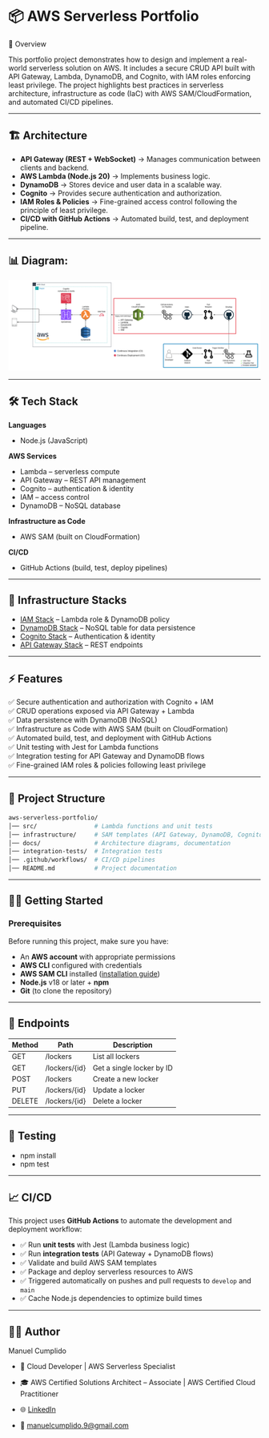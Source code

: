 # 📦 AWS Serverless Portfolio
📌 Overview

This portfolio project demonstrates how to design and implement a real-world serverless solution on AWS. It includes a secure CRUD API built with API Gateway, Lambda, DynamoDB, and Cognito, with IAM roles enforcing least privilege. The project highlights best practices in serverless architecture, infrastructure as code (IaC) with AWS SAM/CloudFormation, and automated CI/CD pipelines.

---

## 🏗️ Architecture

- **API Gateway (REST + WebSocket)** → Manages communication between clients and backend.  
- **AWS Lambda (Node.js 20)** → Implements business logic.  
- **DynamoDB** → Stores device and user data in a scalable way.  
- **Cognito** → Provides secure authentication and authorization.  
- **IAM Roles & Policies** → Fine-grained access control following the principle of least privilege.  
- **CI/CD with GitHub Actions** → Automated build, test, and deployment pipeline.

---

## 📊 Diagram:

![Architecture Diagram](aws-backend/docs/architecture.png)

---

## 🛠️ Tech Stack

**Languages**  
- Node.js (JavaScript)

**AWS Services**  
- Lambda – serverless compute  
- API Gateway – REST API management  
- Cognito – authentication & identity  
- IAM – access control  
- DynamoDB – NoSQL database  

**Infrastructure as Code**  
- AWS SAM (built on CloudFormation)  

**CI/CD**  
- GitHub Actions (build, test, deploy pipelines)  

---

## 📂 Infrastructure Stacks
- [IAM Stack](aws-backend/infrastructure/iam/README.md) – Lambda role & DynamoDB policy
- [DynamoDB Stack](aws-backend/infrastructure/database/README.md) – NoSQL table for data persistence
- [Cognito Stack](aws-backend/infrastructure/cognito/README.md) – Authentication & identity
- [API Gateway Stack](aws-backend/infrastructure/api-gateway-lambdas/README.md) – REST endpoints

---

## ⚡ Features

✅ Secure authentication and authorization with Cognito + IAM  
✅ CRUD operations exposed via API Gateway + Lambda  
✅ Data persistence with DynamoDB (NoSQL)  
✅ Infrastructure as Code with AWS SAM (built on CloudFormation)  
✅ Automated build, test, and deployment with GitHub Actions  
✅ Unit testing with Jest for Lambda functions  
✅ Integration testing for API Gateway and DynamoDB flows  
✅ Fine-grained IAM roles & policies following least privilege  

---

## 📂 Project Structure
```bash
aws-serverless-portfolio/
│── src/                # Lambda functions and unit tests
│── infrastructure/     # SAM templates (API Gateway, DynamoDB, Cognito, IAM)
│── docs/               # Architecture diagrams, documentation
│── integration-tests/  # Integration tests
│── .github/workflows/  # CI/CD pipelines
│── README.md           # Project documentation
```
---

## 🧑‍💻 Getting Started
### Prerequisites

Before running this project, make sure you have:

- An **AWS account** with appropriate permissions  
- **AWS CLI** configured with credentials  
- **AWS SAM CLI** installed ([installation guide](https://docs.aws.amazon.com/serverless-application-model/latest/developerguide/serverless-sam-cli-install.html))  
- **Node.js** v18 or later + **npm**  
- **Git** (to clone the repository)  
---

## 📡 Endpoints

| Method | Path          | Description                          |
| ------ | ------------- | ------------------------------------ |
| GET    | /lockers      | List all lockers                     |
| GET    | /lockers/{id} | Get a single locker by ID            |
| POST   | /lockers      | Create a new locker                  |
| PUT    | /lockers/{id} | Update a locker                      |
| DELETE | /lockers/{id} | Delete a locker                      |

---

## 🧪 Testing
- npm install
- npm test

---

## 📈 CI/CD

This project uses **GitHub Actions** to automate the development and deployment workflow:

- ✅ Run **unit tests** with Jest (Lambda business logic)  
- ✅ Run **integration tests** (API Gateway + DynamoDB flows)  
- ✅ Validate and build AWS SAM templates  
- ✅ Package and deploy serverless resources to AWS  
- ✅ Triggered automatically on pushes and pull requests to `develop` and `main`  
- ✅ Cache Node.js dependencies to optimize build times  

---

## 👨‍💻 Author

Manuel Cumplido

- 🚀 Cloud Developer | AWS Serverless Specialist

- 🎓 AWS Certified Solutions Architect – Associate | AWS Certified Cloud Practitioner

- 🌐 [LinkedIn](https://www.linkedin.com/in/manuel-cumplido)

- 📧 manuelcumplido.9@gmail.com
